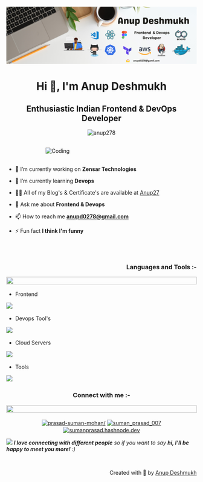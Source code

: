 ![logo](Background.png)


<h1 align="center">Hi 👋, I'm Anup Deshmukh</h1>

<h2 align="center">Enthusiastic Indian Frontend & DevOps Developer</h2>


<p align="center"> <img src="https://komarev.com/ghpvc/?username=anup278&label=Profile%20views&color=0e75b6&style=flat" alt="anup278" /> </p>

</p>
<br>
<img align="right" alt="Coding" width="400" src="https://user-images.githubusercontent.com/74038190/229223263-cf2e4b07-2615-4f87-9c38-e37600f8381a.gif">
</br><br>

- 🔭 I’m currently working on **Zensar Technologies**

- 🌱 I’m currently learning **Devops**

- 👨‍💻 All of my Blog's & Certificate's are available at [Anup27](https://blog-anup.hashnode.dev)

- 💬 Ask me about **Frontend & Devops**

- 📫 How to reach me **anupd0278@gmail.com**

- ⚡ Fun fact **I think I'm funny**

</br>
<br>

<h3 align="right">Languages and Tools :- </h3>

<img src="https://i.imgur.com/dBaSKWF.gif" height="20" width="100%">

- Frontend
<p align="left">
  <a href="https://skillicons.dev">
    <img src="https://skillicons.dev/icons?i=figma,html,css,js,react,bootstrap,materialui" />
  </a>
</p>

- Devops Tool's
<p align="left">
  <a href="https://skillicons.dev">
    <img src="https://skillicons.dev/icons?i=jenkins,docker,kubernetes,terraform,ansible" />
  </a>
</p>

- Cloud Servers
<p align="left">
  <a href="https://skillicons.dev">
    <img src="https://skillicons.dev/icons?i=aws,azure" />
  </a>
</p>

- Tools
<p align="left">
  <a href="https://skillicons.dev">
    <img src="https://skillicons.dev/icons?i=vscode,git,github,linux" />
  </a>
</p>


<h3 align="center">Connect with me :- </h3>
<img src="https://i.imgur.com/dBaSKWF.gif" height="20" width="100%">

<p align="center">
<a href="https://linkedin.com/in/anup2789" target="blank"><img align="center" src="https://raw.githubusercontent.com/rahuldkjain/github-profile-readme-generator/master/src/images/icons/Social/linked-in-alt.svg" alt="prasad-suman-mohan/" height="30" width="40" /></a>
<a href="https://www.instagram.com/anup2799?igsh=OTFid3RyOTRldzFo" target="blank"><img align="center" src="https://raw.githubusercontent.com/rahuldkjain/github-profile-readme-generator/master/src/images/icons/Social/instagram.svg" alt="suman_prasad_007" height="30" width="40" /></a>
<a href="https://blog-anup.hashnode.dev" target="blank"><img align="center" src="https://raw.githubusercontent.com/rahuldkjain/github-profile-readme-generator/master/src/images/icons/Social/hashnode.svg" alt="sumanprasad.hashnode.dev" height="30" width="40" /></a>
</p>

<img src="https://media.giphy.com/media/LnQjpWaON8nhr21vNW/giphy.gif" width="60"> <em><b>I love connecting with different people</b> so if you want to say <b>hi, I'll be happy to meet you more!</b> :)</em>

<br>
<p align="right" > Created with 🧡 by <a href="https://www.linkedin.com/in/anup2789">Anup Deshmukh</a></p>
